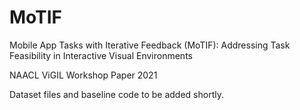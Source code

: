 # MoTIF
Mobile App Tasks with Iterative Feedback (MoTIF): Addressing Task Feasibility in Interactive Visual Environments

NAACL ViGIL Workshop Paper 2021

Dataset files and baseline code to be added shortly.
